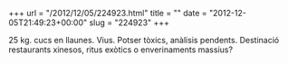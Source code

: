 +++
url = "/2012/12/05/224923.html"
title = ""
date = "2012-12-05T21:49:23+00:00"
slug = "224923"
+++

<p>25 kg. cucs en llaunes. Vius. Potser tòxics, anàlisis pendents. Destinació restaurants xinesos, ritus exòtics o enverinaments massius?</p>
